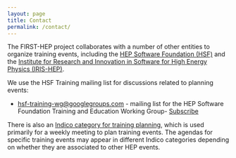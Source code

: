 ```yaml
---
layout: page
title: Contact
permalink: /contact/
---
```


The FIRST-HEP project collaborates with a number of other entities to organize training events, including the [HEP Software Foundation (HSF)](https://hepsoftwarefoundation.org/) and the [Institute for Research and Innovation in Software for High Energy Physics (IRIS-HEP)](https://iris-hep.org/).

We use the HSF Training mailing list for discussions related to planning events:

  * [hsf-training-wg@googlegroups.com](mailto:hsf-training-wg@googlegroups.com) - mailing list for the HEP Software Foundation Training and Education Working Group- [Subscribe](https://groups.google.com/forum/#!forum/hsf-training-wg)

There is also an [Indico category for training planning](https://indico.cern.ch/category/11294/), which is used primarily for a weekly meeting to plan training events. The agendas for specific training events may appear in different Indico categories depending on whether they are associated to other HEP events.
